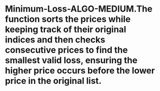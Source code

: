# Minimum-Loss-ALGO-MEDIUM.The function sorts the prices while keeping track of their original indices and then checks consecutive prices to find the smallest valid loss, ensuring the higher price occurs before the lower price in the original list.
